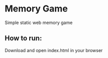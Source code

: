 # Memory Game
Simple static web memory game

## How to run:
Download and open index.html in your browser
